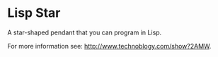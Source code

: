 # Lisp Star
A star-shaped pendant that you can program in Lisp.

For more information see: <http://www.technoblogy.com/show?2AMW>.
